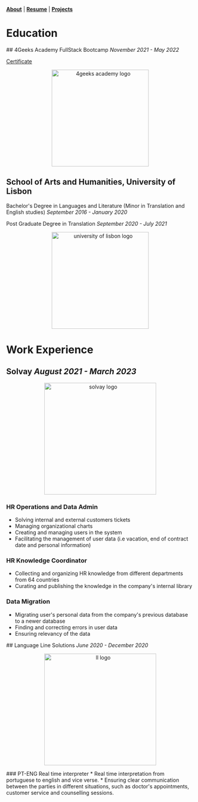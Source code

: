 
<b>[About](./index.md)</b> | <b>[Resume](./resume.html)</b> | <b>[Projects](./projects.html) </b>

# Education
<section> </section>
## 4Geeks Academy FullStack Bootcamp
<i>November 2021 - May 2022</i>
<p><a href="https://certificate.4geeks.com/c62c45a00db20f4c0f55d9cd3990df86a7942853">Certificate </a></p>

<p align="center">
    <img
        alt="4geeks academy logo"
        src="https://external-content.duckduckgo.com/iu/?u=https%3A%2F%2Fimages.typeform.com%2Fimages%2FrRMBw5V6ZzLz%2Fimage%2Fdefault&f=1&nofb=1&ipt=58bc4a682d2e7b580a0992db2e0b7db276b854ccaa7dd696aaae991776537302&ipo=images"
        width="260"
    />
</p>


<section> </section>

## School of Arts and Humanities, University of Lisbon
Bachelor's Degree in Languages and Literature (Minor in Translation and English studies)
<i>September 2016 - January 2020</i>

Post Graduate Degree in Translation
<i>September 2020 - July 2021</i>

<p align="center">
    <img
        alt="university of lisbon logo"
        src="https://external-content.duckduckgo.com/iu/?u=https%3A%2F%2Fportuguese-flul.dlc.pt%2Fimagens%2Flayout%2Fentrada%2Fimg%2Flogo_flul.png&f=1&nofb=1&ipt=5af5f830ab3747418f9936593beeb434af5f67c1970a44006d918b632f6b0609&ipo=images"
        width="260"
    />
</p>

>
>

<section> </section>
<section> </section>

# Work Experience

## Solvay <i> August 2021 - March 2023 </i>

<p align="center">
    <img
        alt="solvay logo"
        src="https://external-content.duckduckgo.com/iu/?u=http%3A%2F%2Flogosandbrands.directory%2Fwp-content%2Fthemes%2Fdirectorypress%2Fthumbs%2FSolvay-logo.jpg&f=1&nofb=1&ipt=3dac5a4834fea224348850c7ffac497d926b4ee108955aa54419447904236da3&ipo=images"
        width="300"
    />
</p>

### HR Operations and Data Admin
* Solving internal and external customers tickets
* Managing organizational charts
* Creating and managing users in the system
* Facilitating the management of user data (i.e vacation, end of contract date and personal information)

### HR Knowledge Coordinator
* Collecting and organizing HR knowledge from different departments from 64 countries
* Curating and publishing the knowledge in the company's internal library

### Data Migration
* Migrating user's personal data from the company's previous database to a newer database
* Finding and correcting errors in user data
* Ensuring relevancy of the data


<section> </section>
## Language Line Solutions <i> June 2020 - December 2020 </i>

<p align="center">
    <img
        alt="ll logo"
        src="https://external-content.duckduckgo.com/iu/?u=https%3A%2F%2Fwww.transact.com%2Fhs-fs%2Fhubfs%2FRefresh_-_TransACT_Logos%2F390x233%2FLanguageLine.png%3Fwidth%3D390%26height%3D233%26name%3DLanguageLine.png&f=1&nofb=1&ipt=e0f7358ef15f83f35debfa9e65b4def00f729740f4a217a17a1aab0da3a713ce&ipo=images"
        width="300"
    />
</p>
### PT-ENG Real time interpreter
* Real time interpretation from portuguese to english and vice verse.
* Ensuring clear communication between the parties in different situations, such as doctor's appointments, customer service and counselling sessions.